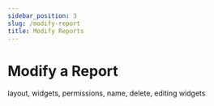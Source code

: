 ```yaml
---
sidebar_position: 3
slug: /modify-report
title: Modify Reports
---
```


# Modify a Report

layout, widgets, permissions, name, delete, editing widgets
